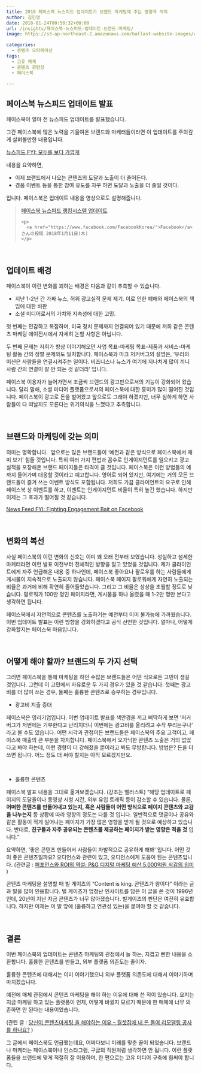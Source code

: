 ```yaml
---
title: 2018 페이스북 뉴스피드 업데이트가 브랜드 마케팅에 주는 영향과 의미
author: 김민영
date: 2018-01-24T00:50:32+00:00
url: /insights/페이스북-뉴스피드-업데이트-브랜드-마케팅/
image: https://s3-ap-northeast-2.amazonaws.com/ballast-website-images/wp-content/uploads/2017/07/15110059/pexels-photo-267399.jpeg

categories:
  - 콘텐츠 오퍼레이션
tags:
  - 고유 매체
  - 콘텐츠 관련성
  - 페이스북

---
```

## 페이스북 뉴스피드 업데이트 발표

페이스북이 얼마 전 뉴스피드 업데이트를 발표했습니다.

그간 페이스북에 많은 노력을 기울여온 브랜드와 마케터들이라면 이 업데이트를 주의깊게 살펴볼만한 내용입니다.

[뉴스피드 FYI: 모두를 보다 가깝게][1]

내용을 요약하면,

  * 이제 브랜드에서 나오는 콘텐츠의 도달과 노출이 더 줄어든다.
  * 경품 이벤트 등을 통한 참여 유도를 자꾸 하면 도달과 노출을 더 줄일 것이다.

입니다. 페이스북은 업데이트 내용을 영상으로도 설명해줍니다.

<div class="fb-video" data-href="https://www.facebook.com/FacebookKorea/videos/10156127080503885/" data-width="1200">
  <blockquote cite="https://www.facebook.com/FacebookKorea/videos/10156127080503885/" class="fb-xfbml-parse-ignore">
    <p>
      <a href="https://www.facebook.com/FacebookKorea/videos/10156127080503885/">페이스북 뉴스피드 랭킹시스템 업데이트</a>
    </p>
    
    <p>
      <a href="https://www.facebook.com/FacebookKorea/">Facebook</a>さんの投稿 2018年1月11日(木)
    </p>
  </blockquote>
</div>


&nbsp;
## 업데이트 배경

페이스북이 이런 변화를 꾀하는 배경은 다음과 같이 추측할 수 있습니다.

  * 지난 1-2년 간 가짜 뉴스, 허위 광고실적 문제 제기. 이로 인한 폐해와 페이스북의 책임에 대한 비판
  * 소셜 미디어로서의 가치와 지속성에 대한 고민.

첫 번째는 민감하고 복잡하며, 미국 정치 문제까지 연결되어 있기 때문에 저희 같은 콘텐츠 마케팅 에이전시에서 자세히 논할 사항은 아닙니다.

두 번째 문제는 저희가 항상 이야기해오던 사업 목표-마케팅 목표-제품과 서비스-마케팅 활동 간의 정렬 문제와도 일치합니다. 페이스북과 마크 저커버그의 설명은, &#8216;우리의 미션은 사람들을 연결시켜주는 일이다. 비즈니스나 뉴스가 여기에 지나치게 많이 끼니 사람 간의 연결이 잘 안 되는 것 같더라&#8217; 입니다.

페이스북 이용자가 늘어가면서 조금씩 브랜드의 광고판으로서의 기능이 강화되어 왔습니다. 달리 말해, 소셜 미디어 플랫폼으로서의 페이스북에 대한 흥미가 많이 떨어진 것입니다. 페이스북이 광고로 돈을 벌어왔고 앞으로도 그래야 하겠지만, 너무 심하게 하면 사람들이 다 떠날지도 모른다는 위기의식을 느꼈다고 추측합니다.

&nbsp;
## 브랜드와 마케팅에 갖는 의미

의미는 명확합니다.  앞으로는 많은 브랜드들이 &#8216;예전과 같은 방식으로 페이스북에서 재미 보기&#8217; 힘들 것입니다. 특히 여러 가지 편법과 꼼수로 인게이지먼트를 일으키고 광고 실적을 포장해온 브랜드 페이지들은 타격이 클 것입니다. 페이스북은 이런 방법들의 예까지 들어가며 대응할 것이라고 예고합니다. 영어로 되어 있지만, 여기에는 거의 모든 브랜드들이 즐겨 쓰는 이벤트 방식도 포함됩니다. 저희도 가끔 클라이언트의 요구로 인해 페이스북 상 이벤트를 하고, 이벤트는 인게이지먼트 비율이 특히 높긴 했습니다. 하지만 이제는 그 효과가 떨어질 것 같습니다.

[News Feed FYI: Fighting Engagement Bait on Facebook][2]

&nbsp;

## 변화의 복선

사실 페이스북의 이런 변화의 신호는 이미 꽤 오래 전부터 보였습니다. 성실하고 섬세한 마케터라면 이런 발표 이전부터 전체적인 방향을 알고 있었을 것입니다. 제가 클라이언트에게 자주 언급해온 내용 중 하나인데, 페이스북 좋아요나 팔로우를 하는 사람들에게 게시물이 지속적으로 노출되지 않습니다. 페이스북 페이지 팔로워에게 자연히 노출되는 비율은 과거에 비해 확연히 줄어들었습니다. 그리고 그 비율은 상상을 초월할 정도로 낮습니다. 팔로워가 100만 명인 페이지라면, 게시물을 하나 올렸을 때 1-2만 명만 본다고 생각하면 됩니다.

페이스북에서 자연적으로 콘텐츠를 노출하기는 예전부터 이미 불가능에 가까웠습니다. 이번 업데이트 발표는 이런 방향을 강화하겠다고 공식 선언한 것입니다. 얼마나, 어떻게 강화할지는 페이스북 마음입니다.

&nbsp;
## 어떻게 해야 할까? 브랜드의 두 가지 선택

그러면 페이스북을 통해 마케팅을 하던 수많은 브랜드들은 어떤 식으로든 고민이 생길 것입니다. 그런데 이 고민에서 자유로운 두 가지 경우가 있을 것 같습니다. 첫째는 광고비를 더 많이 쓰는 경우, 둘째는 훌륭한 콘텐츠로 승부하는 경우입니다.

  * 광고비 지출 증대

페이스북은 영리기업입니다. 이번 업데이트 발표를 색안경을 끼고 삐딱하게 보면 &#8216;저커버그가 저번에는 기부한다고 난리치더니 이번에는 광고비를 올리려고 수작 부리는구나&#8217; 라고 볼 수도 있습니다. 어떤 시각과 관점이든 브랜드들은 페이스북의 주요 고객이고, 페이스북 매출의 큰 부분을 차지합니다. 페이스북에서 오가닉한 콘텐츠 노출은 거의 없었다고 봐야 하는데, 이런 경향이 더 강해졌을 뿐이라고 봐도 무방합니다. 방법은? 돈을 더 쓰면 됩니다. 어느 정도 더 써야 할지는 아직 모르겠지만요.

&nbsp;
  * 훌륭한 콘텐츠

페이스북 발표 내용을 그대로 옮겨보겠습니다. (강조는 밸러스트) &#8220;해당 업데이트로 페이지의 도달율이나 동영상 시청 시간, 외부 유입 트래픽 등이 감소할 수 있습니다. 물론, **어떠한 콘텐츠를 만들어내고 있는지, 혹은 사람들이 어떤 방식으로 페이지 콘텐츠와 교감을 나누는지** 등 상황에 따라 영향의 정도는 다를 것 입니다. 일반적으로 댓글이나 공유와 같은 활동이 적게 일어나는 페이지가 가장 많은 영향을 받게 될 것으로 예상하고 있습니다. 반대로, **친구들과 자주 공유되는 콘텐츠를 제공하는 페이지가 받는 영향은 적을 것** 입니다.&#8221;

요약하면, &#8216;좋은 콘텐츠 만들어서 사람들이 자발적으로 공유하게 해봐&#8217; 입니다. 어떤 것이 좋은 콘텐츠일까요? 오디언스와 관련이 있고, 오디언스에게 도움이 된는 콘텐츠입니다. (관련글 : [퍼포먼스와 ROI의 역설: P&G 디지털 마케팅 예산 5,000억원 삭감의 의미][3] )

콘텐츠 마케팅을 설명할 때 빌 게이츠의 &#8220;Content is king. 콘텐츠가 왕이다&#8221; 이라는 글과 말을 많이 인용합니다. 빌 게이츠가 엄청난 인사이트를 담은 이 글을 쓴 것이 1996년인데, 20년이 지난 지금 콘텐츠가 너무 많아졌습니다. 빌게이츠의 판단은 여전히 유효합니다. 하지만 이제는 이 말 앞에 (훌륭하고 연관성 있는)을 붙여야 할 것 같습니다.

&nbsp;
## 결론

이번 페이스북의 업데이트는 콘텐츠 마케팅의 관점에서 늘 하는, 지겹고 뻔한 내용을 소환합니다. 훌륭한 콘텐츠를 만들고, 외부 플랫폼 의존도는 줄이자.

훌륭한 콘텐츠에 대해서는 이미 이야기했으니 외부 플랫폼 의존도에 대해서 이야기하며 마치겠습니다.

예전에 매체 관점에서 콘텐츠 마케팅을 해야 하는 이유에 대해 쓴 적이 있습니다. 요지는 지금 마케팅 하고 있는 플랫폼이 언제, 어떻게 바뀔지 모르기 때문에 한 매체에 너무 의존하면 안 된다는 내용이었습니다.

(관련 글 : [당신이 콘텐츠마케팅 을 해야하는 이유 &#8211; 월셋집에 내 돈 들여 리모델링 공사를 하나요?][4] )

그 글에서 페이스북도 언급했는데요, 어쩌다보니 미래를 맞춘 꼴이 되었습니다. 브랜드나 마케터는 페이스북이나 인스타그램, 구글의 직원처럼 생각하면 안 됩니다. 이런 플랫폼들을 브랜드에 맞게 적절히 잘 이용하며, 한 편으로는 고유 미디어 구축에 힘써야 합니다.

 [1]: https://ko.newsroom.fb.com/news/2018/01/뉴스피드-fyi-모두를-보다-가깝게/
 [2]: https://newsroom.fb.com/news/2017/12/news-feed-fyi-fighting-engagement-bait-on-facebook/
 [3]: /insights/%eb%94%94%ec%a7%80%ed%84%b8-%eb%a7%88%ec%bc%80%ed%8c%85-%eb%b8%8c%eb%9e%9c%eb%93%9c-%ea%b4%80%eb%a0%a8%ec%84%b1/
 [4]: /insights/%eb%8b%b9%ec%8b%a0%ec%9d%b4-%ec%bd%98%ed%85%90%ec%b8%a0-%eb%a7%88%ec%bc%80%ed%8c%85%ec%9d%84-%ed%95%b4%ec%95%bc%ed%95%98%eb%8a%94-%ec%9d%b4%ec%9c%a0/